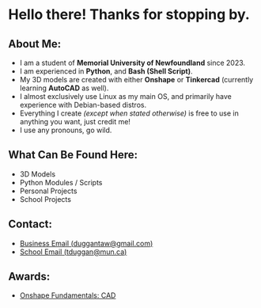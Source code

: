 # Hello there! Thanks for stopping by.
## About Me:
- I am a student of **Memorial University of Newfoundland** since 2023.
- I am experienced in **Python**, and **Bash (Shell Script)**.
- My 3D models are created with either **Onshape** or **Tinkercad** (currently learning **AutoCAD** as well).
- I almost exclusively use Linux as my main OS, and primarily have experience with Debian-based distros.
- Everything I create *(except when stated otherwise)* is free to use in anything you want, just credit me!
- I use any pronouns, go wild.

## What Can Be Found Here:
- 3D Models
- Python Modules / Scripts
- Personal Projects
- School Projects
  
## Contact:
- [Business Email (duggantaw@gmail.com)](mailto:duggantaw@gmail.com)
- [School Email (tduggan@mun.ca)](mailto:tduggan@mun.ca)

## Awards:
- [Onshape Fundamentals: CAD](https://ti-user-certificates.s3.amazonaws.com/6e557ed6-d03d-4c48-9492-4d18d145d7a1/24d97c6d-5b19-429d-8395-848ac9573372-thomas-duggan-bf95090a-dd00-4d45-8901-9bc3cefdbe92-certificate.pdf)
